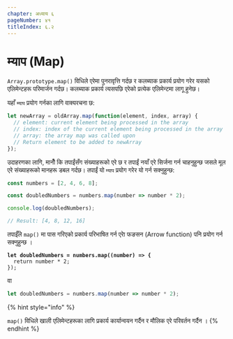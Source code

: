 ```yaml
---
chapter: अध्याय ६
pageNumber: ४१
titleIndex: ६.२
---
```

# म्याप (Map)

`Array.prototype.map()` विधिले एरेमा पुनरावृत्ति गर्दछ र कलब्याक प्रकार्य प्रयोग गरेर यसको एलिमेन्टहरू परिमार्जन गर्दछ। कलब्याक प्रकार्य त्यसपछि एरेको प्रत्येक एलिमेन्टमा लागू हुनेछ।

यहाँ `म्याप` प्रयोग गर्नका लागि वाक्यरचना छ:

```javascript
let newArray = oldArray.map(function(element, index, array) {
  // element: current element being processed in the array
  // index: index of the current element being processed in the array
  // array: the array map was called upon
  // Return element to be added to newArray
});
```

उदाहरणका लागि, मानौँ कि तपाईंसँग संख्याहरूको एरे छ र तपाईं नयाँ एरे सिर्जना गर्न चाहनुहुन्छ जसले मूल एरे संख्याहरूको मानहरू डबल गर्दछ। तपाईं यो `म्याप` प्रयोग गरेर यो गर्न सक्नुहुन्छ:

```javascript
const numbers = [2, 4, 6, 8];

const doubledNumbers = numbers.map(number => number * 2);

console.log(doubledNumbers);

// Result: [4, 8, 12, 16]
```

तपाईँले `map()` मा पास गरिएको प्रकार्य परिभाषित गर्न एराे फङसन (Arrow function) पनि प्रयोग गर्न सक्नुहुन्छ ।

<pre class="language-typescript"><code class="lang-typescript"><strong>let doubledNumbers = numbers.map((number) => {
</strong>  return number * 2;
});
</code></pre>

वा

```typescript
let doubledNumbers = numbers.map(number => number * 2);
```

{% hint style="info" %}

`map()` विधिले खाली एलिमेन्टहरूका लागि प्रकार्य कार्यान्वयन गर्दैन र मौलिक एरे परिवर्तन गर्दैन ।
{% endhint %}
